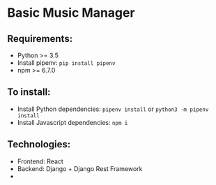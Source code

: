 # Basic Music Manager

## Requirements:

* Python >= 3.5
* Install pipenv: `pip install pipenv`
* npm >= 6.7.0

## To install:

* Install Python dependencies: `pipenv install` or `python3 -m pipenv install`
* Install Javascript dependencies: `npm i`

## Technologies:

* Frontend: React
* Backend: Django + Django Rest Framework
* 
